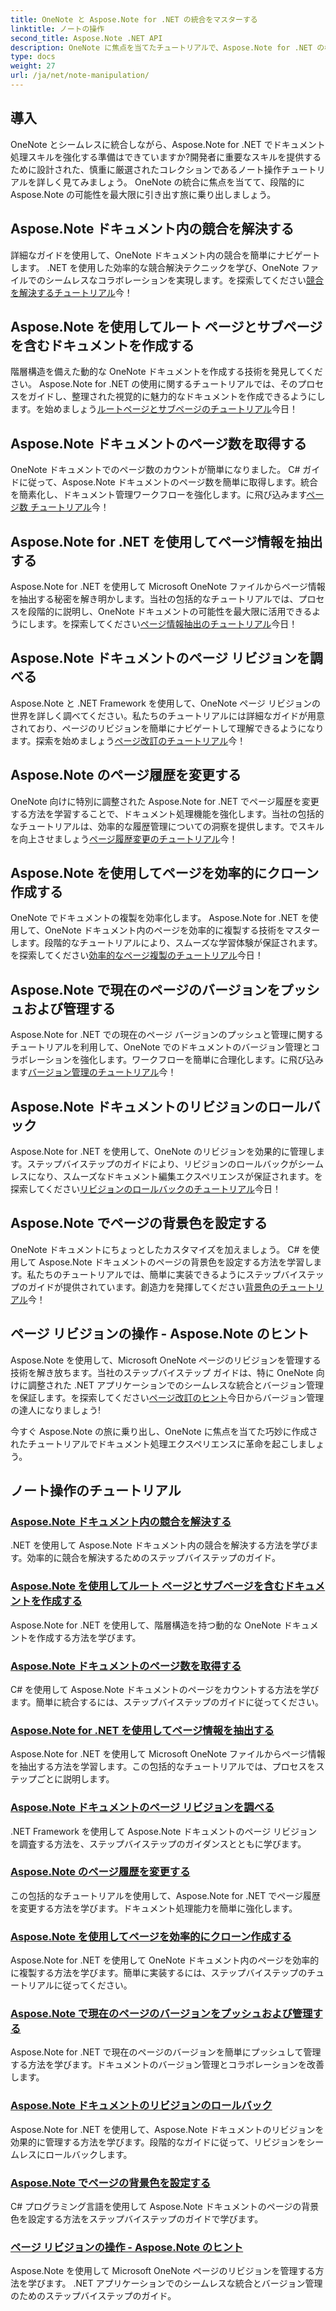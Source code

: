 ```yaml
---
title: OneNote と Aspose.Note for .NET の統合をマスターする
linktitle: ノートの操作
second_title: Aspose.Note .NET API
description: OneNote に焦点を当てたチュートリアルで、Aspose.Note for .NET の機能を最大限に活用してください。競合を解決し、動的なドキュメントを作成し、効率的なページ操作を検討します。
type: docs
weight: 27
url: /ja/net/note-manipulation/
---
```


## 導入

OneNote とシームレスに統合しながら、Aspose.Note for .NET でドキュメント処理スキルを強化する準備はできていますか?開発者に重要なスキルを提供するために設計された、慎重に厳選されたコレクションであるノート操作チュートリアルを詳しく見てみましょう。 OneNote の統合に焦点を当てて、段階的に Aspose.Note の可能性を最大限に引き出す旅に乗り出しましょう。

## Aspose.Note ドキュメント内の競合を解決する
詳細なガイドを使用して、OneNote ドキュメント内の競合を簡単にナビゲートします。 .NET を使用した効率的な競合解決テクニックを学び、OneNote ファイルでのシームレスなコラボレーションを実現します。を探索してください[競合を解決するチュートリアル](./conflict-page-resolution/)今！

## Aspose.Note を使用してルート ページとサブページを含むドキュメントを作成する
階層構造を備えた動的な OneNote ドキュメントを作成する技術を発見してください。 Aspose.Note for .NET の使用に関するチュートリアルでは、そのプロセスをガイドし、整理された視覚的に魅力的なドキュメントを作成できるようにします。を始めましょう[ルートページとサブページのチュートリアル](./create-documents-root-sub-pages/)今日！

## Aspose.Note ドキュメントのページ数を取得する
OneNote ドキュメントでのページ数のカウントが簡単になりました。 C# ガイドに従って、Aspose.Note ドキュメントのページ数を簡単に取得します。統合を簡素化し、ドキュメント管理ワークフローを強化します。に飛び込みます[ページ数 チュートリアル](./retrieve-number-of-pages/)今！

## Aspose.Note for .NET を使用してページ情報を抽出する
Aspose.Note for .NET を使用して Microsoft OneNote ファイルからページ情報を抽出する秘密を解き明かします。当社の包括的なチュートリアルでは、プロセスを段階的に説明し、OneNote ドキュメントの可能性を最大限に活用できるようにします。を探索してください[ページ情報抽出のチュートリアル](./extract-page-information/)今日！

## Aspose.Note ドキュメントのページ リビジョンを調べる
Aspose.Note と .NET Framework を使用して、OneNote ページ リビジョンの世界を詳しく調べてください。私たちのチュートリアルには詳細なガイドが用意されており、ページのリビジョンを簡単にナビゲートして理解できるようになります。探索を始めましょう[ページ改訂のチュートリアル](./page-revisions-exploration/)今！

## Aspose.Note のページ履歴を変更する
OneNote 向けに特別に調整された Aspose.Note for .NET でページ履歴を変更する方法を学習することで、ドキュメント処理機能を強化します。当社の包括的なチュートリアルは、効率的な履歴管理についての洞察を提供します。でスキルを向上させましょう[ページ履歴変更のチュートリアル](./modify-page-history/)今！

## Aspose.Note を使用してページを効率的にクローン作成する
OneNote でドキュメントの複製を効率化します。 Aspose.Note for .NET を使用して、OneNote ドキュメント内のページを効率的に複製する技術をマスターします。段階的なチュートリアルにより、スムーズな学習体験が保証されます。を探索してください[効率的なページ複製のチュートリアル](./efficient-page-cloning/)今日！

## Aspose.Note で現在のページのバージョンをプッシュおよび管理する
Aspose.Note for .NET での現在のページ バージョンのプッシュと管理に関するチュートリアルを利用して、OneNote でのドキュメントのバージョン管理とコラボレーションを強化します。ワークフローを簡単に合理化します。に飛び込みます[バージョン管理のチュートリアル](./manage-current-page-versions/)今！

## Aspose.Note ドキュメントのリビジョンのロールバック
Aspose.Note for .NET を使用して、OneNote のリビジョンを効果的に管理します。ステップバイステップのガイドにより、リビジョンのロールバックがシームレスになり、スムーズなドキュメント編集エクスペリエンスが保証されます。を探索してください[リビジョンのロールバックのチュートリアル](./roll-back-document-revisions/)今日！

## Aspose.Note でページの背景色を設定する
OneNote ドキュメントにちょっとしたカスタマイズを加えましょう。 C# を使用して Aspose.Note ドキュメントのページの背景色を設定する方法を学習します。私たちのチュートリアルでは、簡単に実装できるようにステップバイステップのガイドが提供されています。創造力を発揮してください[背景色のチュートリアル](./set-page-background-color/)今！

## ページ リビジョンの操作 - Aspose.Note のヒント
Aspose.Note を使用して、Microsoft OneNote ページのリビジョンを管理する技術を解き放ちます。当社のステップバイステップ ガイドは、特に OneNote 向けに調整された .NET アプリケーションでのシームレスな統合とバージョン管理を保証します。を探索してください[ページ改訂のヒント](./working-with-page-revisions/)今日からバージョン管理の達人になりましょう!

今すぐ Aspose.Note の旅に乗り出し、OneNote に焦点を当てた巧妙に作成されたチュートリアルでドキュメント処理エクスペリエンスに革命を起こしましょう。
## ノート操作のチュートリアル
### [Aspose.Note ドキュメント内の競合を解決する](./conflict-page-resolution/)
.NET を使用して Aspose.Note ドキュメント内の競合を解決する方法を学びます。効率的に競合を解決するためのステップバイステップのガイド。
### [Aspose.Note を使用してルート ページとサブページを含むドキュメントを作成する](./create-documents-root-sub-pages/)
Aspose.Note for .NET を使用して、階層構造を持つ動的な OneNote ドキュメントを作成する方法を学びます。
### [Aspose.Note ドキュメントのページ数を取得する](./retrieve-number-of-pages/)
C# を使用して Aspose.Note ドキュメントのページをカウントする方法を学びます。簡単に統合するには、ステップバイステップのガイドに従ってください。
### [Aspose.Note for .NET を使用してページ情報を抽出する](./extract-page-information/)
Aspose.Note for .NET を使用して Microsoft OneNote ファイルからページ情報を抽出する方法を学習します。この包括的なチュートリアルでは、プロセスをステップごとに説明します。
### [Aspose.Note ドキュメントのページ リビジョンを調べる](./page-revisions-exploration/)
.NET Framework を使用して Aspose.Note ドキュメントのページ リビジョンを調査する方法を、ステップバイステップのガイダンスとともに学びます。
### [Aspose.Note のページ履歴を変更する](./modify-page-history/)
この包括的なチュートリアルを使用して、Aspose.Note for .NET でページ履歴を変更する方法を学びます。ドキュメント処理能力を簡単に強化します。
### [Aspose.Note を使用してページを効率的にクローン作成する](./efficient-page-cloning/)
Aspose.Note for .NET を使用して OneNote ドキュメント内のページを効率的に複製する方法を学びます。簡単に実装するには、ステップバイステップのチュートリアルに従ってください。
### [Aspose.Note で現在のページのバージョンをプッシュおよび管理する](./manage-current-page-versions/)
Aspose.Note for .NET で現在のページのバージョンを簡単にプッシュして管理する方法を学びます。ドキュメントのバージョン管理とコラボレーションを改善します。
### [Aspose.Note ドキュメントのリビジョンのロールバック](./roll-back-document-revisions/)
Aspose.Note for .NET を使用して、Aspose.Note ドキュメントのリビジョンを効果的に管理する方法を学びます。段階的なガイドに従って、リビジョンをシームレスにロールバックします。
### [Aspose.Note でページの背景色を設定する](./set-page-background-color/)
C# プログラミング言語を使用して Aspose.Note ドキュメントのページの背景色を設定する方法をステップバイステップのガイドで学びます。
### [ページ リビジョンの操作 - Aspose.Note のヒント](./working-with-page-revisions/)
Aspose.Note を使用して Microsoft OneNote ページのリビジョンを管理する方法を学びます。 .NET アプリケーションでのシームレスな統合とバージョン管理のためのステップバイステップのガイド。